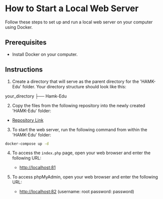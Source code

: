# How to Start a Local Web Server

Follow these steps to set up and run a local web server on your computer using Docker.

## Prerequisites
- Install Docker on your computer.

## Instructions

1. Create a directory that will serve as the parent directory for the 'HAMK-Edu' folder. Your directory structure should look like this:

your_directory
├── Hamk-Edu

2. Copy the files from the following repository into the newly created 'HAMK-Edu' folder:
- [Repository Link](https://github.com/gibanator/files-for-local-server)

3. To start the web server, run the following command from within the 'HAMK-Edu' folder:

```bash
docker-compose up -d
```

4. To access the `index.php` page, open your web browser and enter the following URL:
   - [http://localhost:81](http://localhost:81)

5. To access phpMyAdmin, open your web browser and enter the following URL:
   - [http://localhost:82](http://localhost:82)	
   	(username: root
	 password: password)